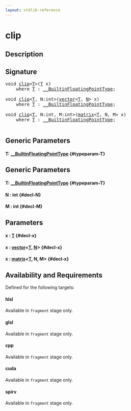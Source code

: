 ```yaml
---
layout: stdlib-reference
---
```


# clip

## Description





## Signature 

<pre>
void <a href="/stdlib-reference/global-decls/clip">clip</a>&lt;<a href="/stdlib-reference/global-decls/clip#typeparam-T" class="code_type">T</a>&gt;(<a href="/stdlib-reference/global-decls/clip#typeparam-T" class="code_type">T</a> <span class='code_param'>x</span>)
    <span class='code_keyword'>where</span> <a href="/stdlib-reference/global-decls/clip#typeparam-T" class="code_type">T</a> : <a href="/stdlib-reference/interfaces/BuiltinFloatingPointType/index">__BuiltinFloatingPointType</a>;

void <a href="/stdlib-reference/global-decls/clip">clip</a>&lt;<a href="/stdlib-reference/global-decls/clip#typeparam-T" class="code_type">T</a>, N:int&gt;(<a href="/stdlib-reference/types/vector/index">vector</a>&lt;<a href="/stdlib-reference/types/vector/index#typeparam-T" class="code_type">T</a>, <a href="/stdlib-reference/types/vector/index#typeparam-N" class="code_var">N</a>&gt; <span class='code_param'>x</span>)
    <span class='code_keyword'>where</span> <a href="/stdlib-reference/global-decls/clip#typeparam-T" class="code_type">T</a> : <a href="/stdlib-reference/interfaces/BuiltinFloatingPointType/index">__BuiltinFloatingPointType</a>;

void <a href="/stdlib-reference/global-decls/clip">clip</a>&lt;<a href="/stdlib-reference/global-decls/clip#typeparam-T" class="code_type">T</a>, N:int, M:int&gt;(<a href="/stdlib-reference/types/matrix/index">matrix</a>&lt;<a href="/stdlib-reference/types/matrix/T" class="code_type">T</a>, N, M&gt; <span class='code_param'>x</span>)
    <span class='code_keyword'>where</span> <a href="/stdlib-reference/global-decls/clip#typeparam-T" class="code_type">T</a> : <a href="/stdlib-reference/interfaces/BuiltinFloatingPointType/index">__BuiltinFloatingPointType</a>;

</pre>

## Generic Parameters

#### T: [\_\_BuiltinFloatingPointType](/stdlib-reference/interfaces/BuiltinFloatingPointType/index) {#typeparam-T}

## Generic Parameters

#### T: [\_\_BuiltinFloatingPointType](/stdlib-reference/interfaces/BuiltinFloatingPointType/index) {#typeparam-T}
#### N  : int {#decl-N}
#### M  : int {#decl-M}

## Parameters

#### x  : [T](/stdlib-reference/global-decls/clip#typeparam-T) {#decl-x}
#### x  : [vector](/stdlib-reference/types/vector/index)\<[T](/stdlib-reference/types/vector/index#typeparam-T), [N](/stdlib-reference/types/vector/index#typeparam-N)\> {#decl-x}
#### x  : [matrix](/stdlib-reference/types/matrix/index)\<[T](/stdlib-reference/types/matrix/T), N, M\> {#decl-x}

## Availability and Requirements

Defined for the following targets:

#### hlsl
Available in `fragment` stage only.

#### glsl
Available in `fragment` stage only.

#### cpp
Available in `fragment` stage only.

#### cuda
Available in `fragment` stage only.

#### spirv
Available in `fragment` stage only.



